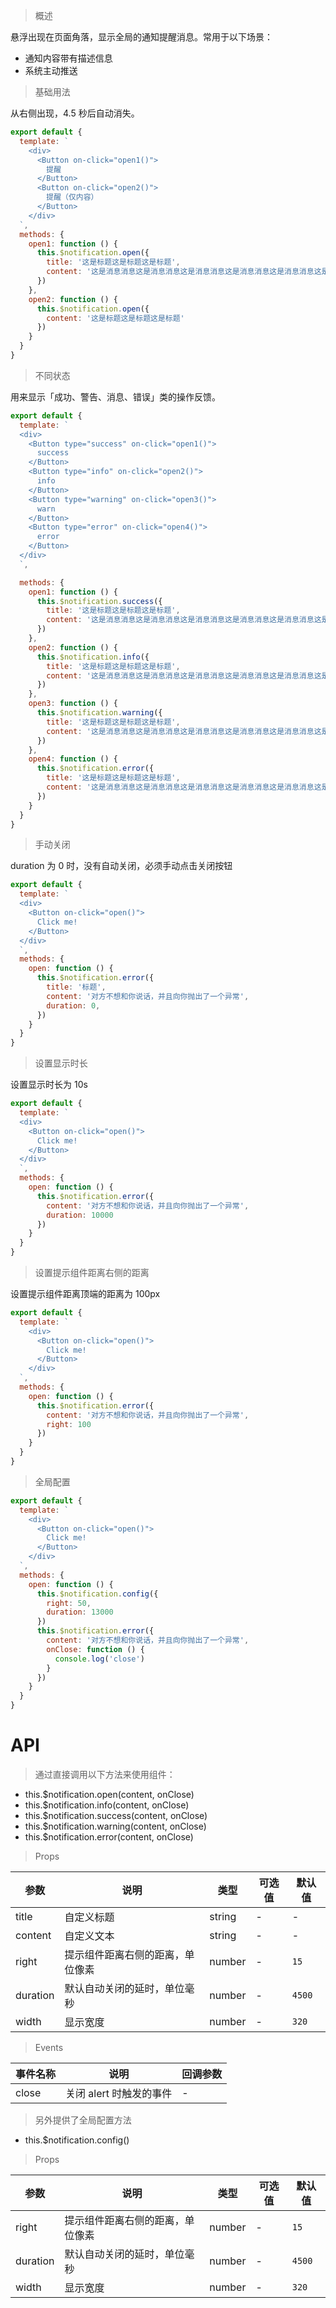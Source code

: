 > 概述

悬浮出现在页面角落，显示全局的通知提醒消息。常用于以下场景：

- 通知内容带有描述信息
- 系统主动推送

> 基础用法

从右侧出现，4.5 秒后自动消失。

```js
export default {
  template: `
    <div>
      <Button on-click="open1()">
        提醒
      </Button>
      <Button on-click="open2()">
        提醒（仅内容）
      </Button>
    </div>
  `,
  methods: {
    open1: function () {
      this.$notification.open({
        title: '这是标题这是标题这是标题',
        content: '这是消息消息这是消息消息这是消息消息这是消息消息这是消息消息这是消息消息这是消息消息'
      })
    },
    open2: function () {
      this.$notification.open({
        content: '这是标题这是标题这是标题'
      })
    }
  }
}
```

> 不同状态

用来显示「成功、警告、消息、错误」类的操作反馈。

```js
export default {
  template: `
  <div>
    <Button type="success" on-click="open1()">
      success
    </Button>
    <Button type="info" on-click="open2()">
      info
    </Button>
    <Button type="warning" on-click="open3()">
      warn
    </Button>
    <Button type="error" on-click="open4()">
      error
    </Button>
  </div>
  `,

  methods: {
    open1: function () {
      this.$notification.success({
        title: '这是标题这是标题这是标题',
        content: '这是消息消息这是消息消息这是消息消息这是消息消息这是消息消息这是消息消息这是消息消息',
      })
    },
    open2: function () {
      this.$notification.info({
        title: '这是标题这是标题这是标题',
        content: '这是消息消息这是消息消息这是消息消息这是消息消息这是消息消息这是消息消息这是消息消息',
      })
    },
    open3: function () {
      this.$notification.warning({
        title: '这是标题这是标题这是标题',
        content: '这是消息消息这是消息消息这是消息消息这是消息消息这是消息消息这是消息消息这是消息消息',
      })
    },
    open4: function () {
      this.$notification.error({
        title: '这是标题这是标题这是标题',
        content: '这是消息消息这是消息消息这是消息消息这是消息消息这是消息消息这是消息消息这是消息消息',
      })
    }
  }
}
```

> 手动关闭

duration 为 0 时，没有自动关闭，必须手动点击关闭按钮

```js
export default {
  template: `
  <div>
    <Button on-click="open()">
      Click me!
    </Button>
  </div>
  `,
  methods: {
    open: function () {
      this.$notification.error({
        title: '标题',
        content: '对方不想和你说话，并且向你抛出了一个异常',
        duration: 0,
      })
    }
  }
}
```

> 设置显示时长

设置显示时长为 10s

```js
export default {
  template: `
  <div>
    <Button on-click="open()">
      Click me!
    </Button>
  </div>
  `,
  methods: {
    open: function () {
      this.$notification.error({
        content: '对方不想和你说话，并且向你抛出了一个异常',
        duration: 10000
      })
    }
  }
}
```

> 设置提示组件距离右侧的距离

设置提示组件距离顶端的距离为 100px

```js
export default {
  template: `
    <div>
      <Button on-click="open()">
        Click me!
      </Button>
    </div>
  `,
  methods: {
    open: function () {
      this.$notification.error({
        content: '对方不想和你说话，并且向你抛出了一个异常',
        right: 100
      })
    }
  }
}
```

> 全局配置

```js
export default {
  template: `
    <div>
      <Button on-click="open()">
        Click me!
      </Button>
    </div>
  `,
  methods: {
    open: function () {
      this.$notification.config({
        right: 50,
        duration: 13000
      })
      this.$notification.error({
        content: '对方不想和你说话，并且向你抛出了一个异常',
        onClose: function () {
          console.log('close')
        }
      })
    }
  }
}
```

# API

> 通过直接调用以下方法来使用组件：

- this.$notification.open(content, onClose)
- this.$notification.info(content, onClose)
- this.$notification.success(content, onClose)
- this.$notification.warning(content, onClose)
- this.$notification.error(content, onClose)

> Props

参数 | 说明 | 类型 | 可选值 | 默认值
---|---|---|---|---
title | 自定义标题 | string | - | -
content | 自定义文本 | string | - | -
right | 提示组件距离右侧的距离，单位像素 | number | - | `15`
duration | 默认自动关闭的延时，单位毫秒 | number | - | `4500`
width | 显示宽度 | number | - | `320`

> Events

事件名称 | 说明 | 回调参数
---|---|---
close | 关闭 alert 时触发的事件 | -

> 另外提供了全局配置方法

- this.$notification.config()

> Props

参数 | 说明 | 类型 | 可选值 | 默认值
---|---|---|---|---
right | 提示组件距离右侧的距离，单位像素 | number | - | `15`
duration | 默认自动关闭的延时，单位毫秒 | number | - | `4500`
width | 显示宽度 | number | - | `320`

